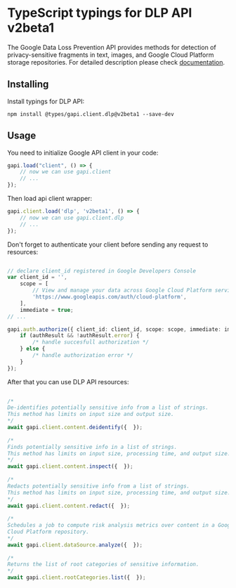 # TypeScript typings for DLP API v2beta1
The Google Data Loss Prevention API provides methods for detection of privacy-sensitive fragments in text, images, and Google Cloud Platform storage repositories.
For detailed description please check [documentation](https://cloud.google.com/dlp/docs/).

## Installing

Install typings for DLP API:
```
npm install @types/gapi.client.dlp@v2beta1 --save-dev
```

## Usage

You need to initialize Google API client in your code:
```typescript
gapi.load("client", () => { 
    // now we can use gapi.client
    // ... 
});
```

Then load api client wrapper:
```typescript
gapi.client.load('dlp', 'v2beta1', () => {
    // now we can use gapi.client.dlp
    // ... 
});
```

Don't forget to authenticate your client before sending any request to resources:
```typescript

// declare client_id registered in Google Developers Console
var client_id = '',
    scope = [     
        // View and manage your data across Google Cloud Platform services
        'https://www.googleapis.com/auth/cloud-platform',
    ],
    immediate = true;
// ...

gapi.auth.authorize({ client_id: client_id, scope: scope, immediate: immediate }, authResult => {
    if (authResult && !authResult.error) {
        /* handle succesfull authorization */
    } else {
        /* handle authorization error */
    }
});            
```

After that you can use DLP API resources:

```typescript 
    
/* 
De-identifies potentially sensitive info from a list of strings.
This method has limits on input size and output size.  
*/
await gapi.client.content.deidentify({  }); 
    
/* 
Finds potentially sensitive info in a list of strings.
This method has limits on input size, processing time, and output size.  
*/
await gapi.client.content.inspect({  }); 
    
/* 
Redacts potentially sensitive info from a list of strings.
This method has limits on input size, processing time, and output size.  
*/
await gapi.client.content.redact({  }); 
    
/* 
Schedules a job to compute risk analysis metrics over content in a Google
Cloud Platform repository.  
*/
await gapi.client.dataSource.analyze({  }); 
    
/* 
Returns the list of root categories of sensitive information.  
*/
await gapi.client.rootCategories.list({  });
```